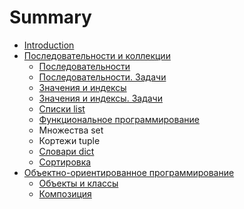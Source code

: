 # Summary

* [Introduction](README.md)
* [Последовательности и коллекции](chapter_seq/README.md)
  * [Последовательности](chapter_seq/1-seq.md)
  * [Последовательности. Задачи](chapter_seq/1-seq-tasks.md)
  * [Значения и индексы](chapter_seq/2-enum.md)
  * [Значения и индексы. Задачи](chapter_seq/2-enum-tasks.md)
  * [Списки list](chapter_seq/3-list.md)
  * [Функциональное программирование](chapter_seq/4-map.md)
  * Множества set
  * Кортежи tuple
  * [Словари dict](chapter_seq/7-dict.md)
  * [Сортировка](chapter_seq/8-sort.md)
* [Объектно-ориентированное программирование](chapter_oop/README.md)
  * [Объекты и классы](chapter_oop/1_class.md)
  * [Композиция](chapter_oop/2_composition.md)
  